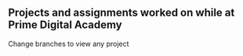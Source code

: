 ## Projects and assignments worked on while at Prime Digital Academy

Change branches to view any project